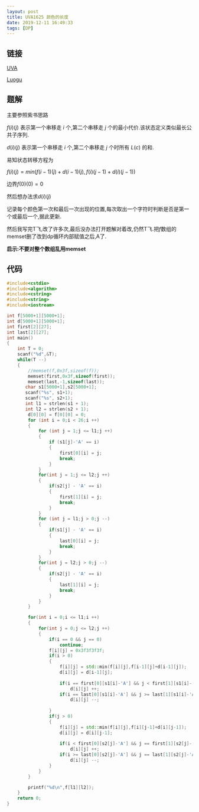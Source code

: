 ```yaml
---
layout: post
title: UVA1625 颜色的长度
date: 2019-12-11 16:49:33
tags: [DP]
---
```


## 链接

[UVA](https://onlinejudge.org/index.php?option=com_onlinejudge&Itemid=8&page=show_problem&problem=4500)  

[Luogu](https://www.luogu.com.cn/problem/UVA1625)  

## 题解

主要参照紫书思路

$f(i)(j)$ 表示第一个串移走 $i$ 个,第二个串移走 $j$ 个的最小代价.该状态定义类似最长公共子序列.  

$d(i)(j)$ 表示第一个串移走 $i$ 个,第二个串移走 $j$ 个时所有 $L(c)$ 的和.

易知状态转移方程为

$f(i)(j)=min(f(i-1)(j)+d(i-1)(j),f(i)(j-1)+d(i)(j-1))$

边界$f(0)(0)=0$

然后想办法求$d(i)(j)$

记录每个颜色第一次和最后一次出现的位置,每次取出一个字符时判断是否是第一个或最后一个,据此更新.  

然后我写完T飞,改了许多次,最后没办法打开题解对着改,仍然T飞.把$f$数组的memset删了改到dp循环内部赋值之后,A了.

**启示:不要对整个数组乱用memset**

## 代码

```cpp
#include<cstdio>
#include<algorithm>
#include<cstring>
#include<string>
#include<iostream>

int f[5000+1][5000+1];
int d[5000+1][5000+1];
int first[2][27];
int last[2][27];
int main()
{
    int T = 0;
    scanf("%d",&T);
    while(T --)
    {
        //memset(f,0x3f,sizeof(f));
        memset(first,0x3f,sizeof(first));
        memset(last,-1,sizeof(last));
       char s1[5000+1],s2[5000+1];
       scanf("%s", s1+1);
       scanf("%s", s2+1);
       int l1 = strlen(s1 + 1);
       int l2 = strlen(s2 + 1);
        d[0][0] = f[0][0] = 0;
        for (int i = 0;i < 26;i ++)
        {
            for (int j = 1;j <= l1;j ++)
            {
                if (s1[j]-'A' == i)
                {
                    first[0][i] = j;
                    break;
                }
            }
            for(int j = 1;j <= l2;j ++)
            {
                if(s2[j] - 'A' == i)
                {
                    first[1][i] = j;
                    break;
                }
            }
            for (int j = l1;j > 0;j --)
            {
                if(s1[j] - 'A' == i)
                {
                    last[0][i] = j;
                    break;
                }
            }
            for(int j = l2;j > 0;j --)
            {
                if(s2[j] - 'A' == i)
                {
                    last[1][i] = j;
                    break;
                }
            }
        }

        for(int i = 0;i <= l1;i ++)
        {
            for(int j = 0;j <= l2;j ++)
            {
                if(i == 0 && j == 0)
                    continue;
                f[i][j] = 0x3f3f3f3f;
                if(i > 0)
                {
                    f[i][j] = std::min(f[i][j],f[i-1][j]+d[i-1][j]);
                    d[i][j] = d[i-1][j];
                    
                    if(i == first[0][s1[i]-'A'] && j < first[1][s1[i]-'A'])
                        d[i][j] ++;
                    if(i == last[0][s1[i]-'A'] && j >= last[1][s1[i]-'A'])
                        d[i][j] --;
                        
                }
                if(j > 0)
                {
                    f[i][j] = std::min(f[i][j],f[i][j-1]+d[i][j-1]);
                    d[i][j] = d[i][j-1];
                    
                    if(i < first[0][s2[j]-'A'] && j == first[1][s2[j]-'A'])
                        d[i][j] ++;
                    if(i >= last[0][s2[j]-'A'] && j == last[1][s2[j]-'A'])
                        d[i][j] --;
                }
            }
        }

        printf("%d\n",f[l1][l2]);
    }
    return 0;
}
```

